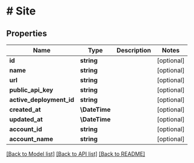 # # Site

## Properties

Name | Type | Description | Notes
------------ | ------------- | ------------- | -------------
**id** | **string** |  | [optional]
**name** | **string** |  | [optional]
**url** | **string** |  | [optional]
**public_api_key** | **string** |  | [optional]
**active_deployment_id** | **string** |  | [optional]
**created_at** | **\DateTime** |  | [optional]
**updated_at** | **\DateTime** |  | [optional]
**account_id** | **string** |  | [optional]
**account_name** | **string** |  | [optional]

[[Back to Model list]](../../README.md#models) [[Back to API list]](../../README.md#endpoints) [[Back to README]](../../README.md)
